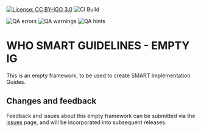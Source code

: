 <!--badges-->
[![License: CC BY-IGO 3.0](https://licensebuttons.net/l/by-nc/3.0/igo/80x15.png)](https://creativecommons.org/licenses/by/3.0/igo)
![CI Build](https://img.shields.io/github/actions/workflow/status/DigitalSQR/smart-dak-tb/ghbuild.yml)  
   
![QA errors](https://img.shields.io/badge/dynamic/json?url=https%3A%2F%2FDigitalSQR.github.io%2Fsmart-dak-tb%2Fqa.json&query=%24.errs&logoColor=red&label=QA%20errors&color=yellow)
![QA warnings](https://img.shields.io/badge/dynamic/json?url=https%3A%2F%2FDigitalSQR.github.io%2Fsmart-dak-tb%2Fqa.json&query=%24.warnings&logoColor=orange&label=QA%20warnings&color=yellow)
![QA hints](https://img.shields.io/badge/dynamic/json?url=https%3A%2F%2FDigitalSQR.github.io%2Fsmart-dak-tb%2Fqa.json&query=%24.hints&logoColor=yellow&label=QA%20hints&color=yellow)
<!--/badges-->

# WHO SMART GUIDELINES - EMPTY IG

This is an empty framework, to be used to create SMART Implementation Guides.


## Changes and feedback

Feedback and issues about this empty framework can be submitted via the [issues](issues) page, and will be incorporated into subsequent releases.

 
